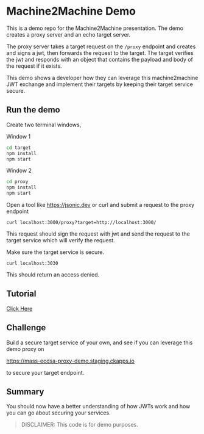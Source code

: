 # Machine2Machine Demo

This is a demo repo for the Machine2Machine presentation. The demo creates a proxy server and an echo target server.

The proxy server takes a target request on the `/proxy` endpoint and creates and signs a jwt, then forwards the request to the target. The target verifies the jwt and responds with an object that contains the payload and body of the request if it exists.

This demo shows a developer how they can leverage this machine2machine JWT exchange and implement their targets by keeping their target service secure.

## Run the demo

Create two terminal windows, 

Window 1

```sh
cd target
npm install
npm start
```

Window 2

```sh
cd proxy
npm install
npm start
```

Open a tool like https://jsonic.dev or curl and submit a request to the proxy endpoint 

```
curl localhost:3000/proxy?target=http://localhost:3000/
```

This request should sign the request with jwt and send the request to the target service which will verify the request.

Make sure the target service is secure.

```
curl localhost:3030
```

This should return an access denied.

## Tutorial

[Click Here](tutorial.md)

## Challenge

Build a secure target service of your own, and see if you can leverage this demo proxy on 

https://mass-ecdsa-proxy-demo.staging.ckapps.io 

to secure your target endpoint.

## Summary

You should now have a better understanding of how JWTs work and how you can go about securing your services.

> DISCLAIMER: This code is for demo purposes.
